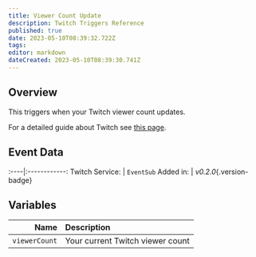```yaml
---
title: Viewer Count Update
description: Twitch Triggers Reference
published: true
date: 2023-05-10T08:39:32.722Z
tags: 
editor: markdown
dateCreated: 2023-05-10T08:39:30.741Z
---
```


## Overview
This triggers when your Twitch viewer count updates.

For a detailed guide about Twitch see [this page](/Platforms/Twitch).

## Event Data
:----|:------------:
Twitch Service: | `EventSub`
Added in: | *v0.2.0*{.version-badge}

## Variables
Name | Description
----:|:------------
`viewerCount` | Your current Twitch viewer count